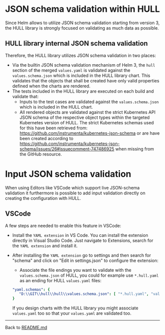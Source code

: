 # JSON schema validation within HULL

Since Helm allows to utilize JSON schema validation starting from version 3, the HULL library is strongly focused on validating as much data as possible.

## HULL library internal JSON schema validation 

Therefore, the HULL library utilizes JSON schema validation in two places:

- Via the builtin JSON schema validation mechanism of Helm 3, the `hull` section of the merged `values.yaml` is validated against the `values.schema.json` which is included in the HULL library chart. This validates that the objects that shall be created have only valid properties defined when the charts are rendered.
- The tests included in the HULL library are executed on each build and validate that:
  - Inputs to the test cases are validated against the `values.schema.json` which is included in the HULL chart.
  - All rendered objects are validated against the strict Kubernetes API JSON schema of the respective object types within the targeted Kubernetes version of HULL. 
  The strict Kubernetes schemas used for this have been retrieved from: https://github.com/instrumenta/kubernetes-json-schema or are have been created according to https://github.com/instrumenta/kubernetes-json-schema/issues/26#issuecomment-747486925 when missing from the GitHub resource.

# Input JSON schema validation
When using Editors like VSCode which support live JSON-schema validation it furthermore is possible to add input validation directly on creating the configuration with HULL. 

## VSCode

A few steps are needed to enable this feature in VSCode:

- Install the `YAML extension` in VS Code. You can install the extension directly in Visual Studio Code. Just navigate to Extensions, search for the `YAML extension` and install it.
- After installing the `YAML extension` go to settings and then search for "schema" and click on "Edit in settings.json" to configure the extension:
  - Associate the file endings you want to validate with the `values.schema.json` of HULL, you could for example use `*.hull.yaml` as an ending for HULL `values.yaml` files:
  
  ```yaml
  "yaml.schemas": {
     "D:\\GIT\\hull\\hull\\values.schema.json": [ "*.hull.yaml", "values.yaml" ]
  }
  ```
  
  If you design charts with the HULL library you might associate `values.yaml` too so that your `values.yaml` are validated too.

---
Back to [README.md](./../README.md)